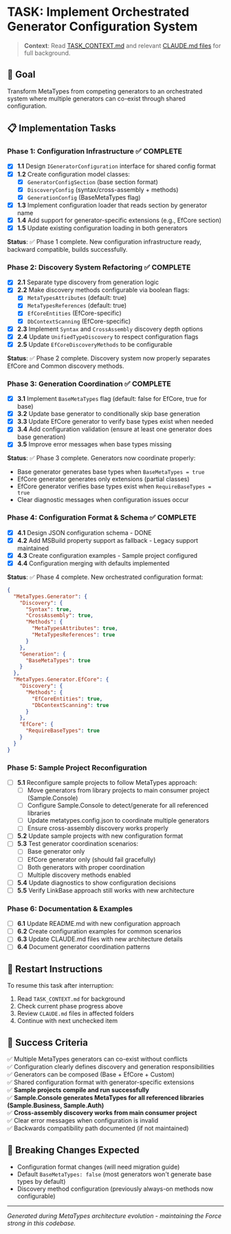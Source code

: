 # TASK: Implement Orchestrated Generator Configuration System

> **Context**: Read [TASK_CONTEXT.md](./TASK_CONTEXT.md) and relevant [CLAUDE.md files](./src/) for full background.

## 🎯 Goal
Transform MetaTypes from competing generators to an orchestrated system where multiple generators can co-exist through shared configuration.

## 📋 Implementation Tasks

### Phase 1: Configuration Infrastructure ✅ COMPLETE
- [x] **1.1** Design `IGeneratorConfiguration` interface for shared config format
- [x] **1.2** Create configuration model classes:
  - [x] `GeneratorConfigSection` (base section format)  
  - [x] `DiscoveryConfig` (syntax/cross-assembly + methods)
  - [x] `GenerationConfig` (BaseMetaTypes flag)
- [x] **1.3** Implement configuration loader that reads section by generator name
- [x] **1.4** Add support for generator-specific extensions (e.g., EfCore section)
- [x] **1.5** Update existing configuration loading in both generators

**Status**: ✅ Phase 1 complete. New configuration infrastructure ready, backward compatible, builds successfully.

### Phase 2: Discovery System Refactoring ✅ COMPLETE
- [x] **2.1** Separate type discovery from generation logic
- [x] **2.2** Make discovery methods configurable via boolean flags:
  - [x] `MetaTypesAttributes` (default: true)
  - [x] `MetaTypesReferences` (default: true) 
  - [x] `EfCoreEntities` (EfCore-specific)
  - [x] `DbContextScanning` (EfCore-specific)
- [x] **2.3** Implement `Syntax` and `CrossAssembly` discovery depth options
- [x] **2.4** Update `UnifiedTypeDiscovery` to respect configuration flags
- [x] **2.5** Update `EfCoreDiscoveryMethods` to be configurable

**Status**: ✅ Phase 2 complete. Discovery system now properly separates EfCore and Common discovery methods.

### Phase 3: Generation Coordination ✅ COMPLETE
- [x] **3.1** Implement `BaseMetaTypes` flag (default: false for EfCore, true for base)
- [x] **3.2** Update base generator to conditionally skip base generation
- [x] **3.3** Update EfCore generator to verify base types exist when needed
- [x] **3.4** Add configuration validation (ensure at least one generator does base generation)
- [x] **3.5** Improve error messages when base types missing

**Status**: ✅ Phase 3 complete. Generators now coordinate properly:
- Base generator generates base types when `BaseMetaTypes = true`
- EfCore generator generates only extensions (partial classes)
- EfCore generator verifies base types exist when `RequireBaseTypes = true`
- Clear diagnostic messages when configuration issues occur

### Phase 4: Configuration Format & Schema ✅ COMPLETE
- [x] **4.1** Design JSON configuration schema - DONE
- [x] **4.2** Add MSBuild property support as fallback - Legacy support maintained
- [x] **4.3** Create configuration examples - Sample project configured
- [x] **4.4** Configuration merging with defaults implemented

**Status**: ✅ Phase 4 complete. New orchestrated configuration format:
```json
{
  "MetaTypes.Generator": {
    "Discovery": {
      "Syntax": true,
      "CrossAssembly": true,
      "Methods": {
        "MetaTypesAttributes": true,
        "MetaTypesReferences": true
      }
    },
    "Generation": {
      "BaseMetaTypes": true
    }
  },
  "MetaTypes.Generator.EfCore": {
    "Discovery": {
      "Methods": {
        "EfCoreEntities": true,
        "DbContextScanning": true
      }
    },
    "EfCore": {
      "RequireBaseTypes": true
    }
  }
}
```

### Phase 5: Sample Project Reconfiguration
- [ ] **5.1** Reconfigure sample projects to follow MetaTypes approach:
  - [ ] Move generators from library projects to main consumer project (Sample.Console)
  - [ ] Configure Sample.Console to detect/generate for all referenced libraries
  - [ ] Update metatypes.config.json to coordinate multiple generators
  - [ ] Ensure cross-assembly discovery works properly
- [ ] **5.2** Update sample projects with new configuration format
- [ ] **5.3** Test generator coordination scenarios:
  - [ ] Base generator only
  - [ ] EfCore generator only (should fail gracefully)
  - [ ] Both generators with proper coordination
  - [ ] Multiple discovery methods enabled
- [ ] **5.4** Update diagnostics to show configuration decisions
- [ ] **5.5** Verify LinkBase approach still works with new architecture

### Phase 6: Documentation & Examples
- [ ] **6.1** Update README.md with new configuration approach
- [ ] **6.2** Create configuration examples for common scenarios
- [ ] **6.3** Update CLAUDE.md files with new architecture details
- [ ] **6.4** Document generator coordination patterns

## 🔄 Restart Instructions

To resume this task after interruption:
1. Read `TASK_CONTEXT.md` for background
2. Check current phase progress above
3. Review `CLAUDE.md` files in affected folders
4. Continue with next unchecked item

## 🎯 Success Criteria

✅ Multiple MetaTypes generators can co-exist without conflicts  
✅ Configuration clearly defines discovery and generation responsibilities  
✅ Generators can be composed (Base + EfCore + Custom)  
✅ Shared configuration format with generator-specific extensions  
✅ **Sample projects compile and run successfully**  
✅ **Sample.Console generates MetaTypes for all referenced libraries (Sample.Business, Sample.Auth)**  
✅ **Cross-assembly discovery works from main consumer project**  
✅ Clear error messages when configuration is invalid  
✅ Backwards compatibility path documented (if not maintained)  

## 🚨 Breaking Changes Expected

- Configuration format changes (will need migration guide)
- Default `BaseMetaTypes: false` (most generators won't generate base types by default)
- Discovery method configuration (previously always-on methods now configurable)

---
*Generated during MetaTypes architecture evolution - maintaining the Force strong in this codebase.*